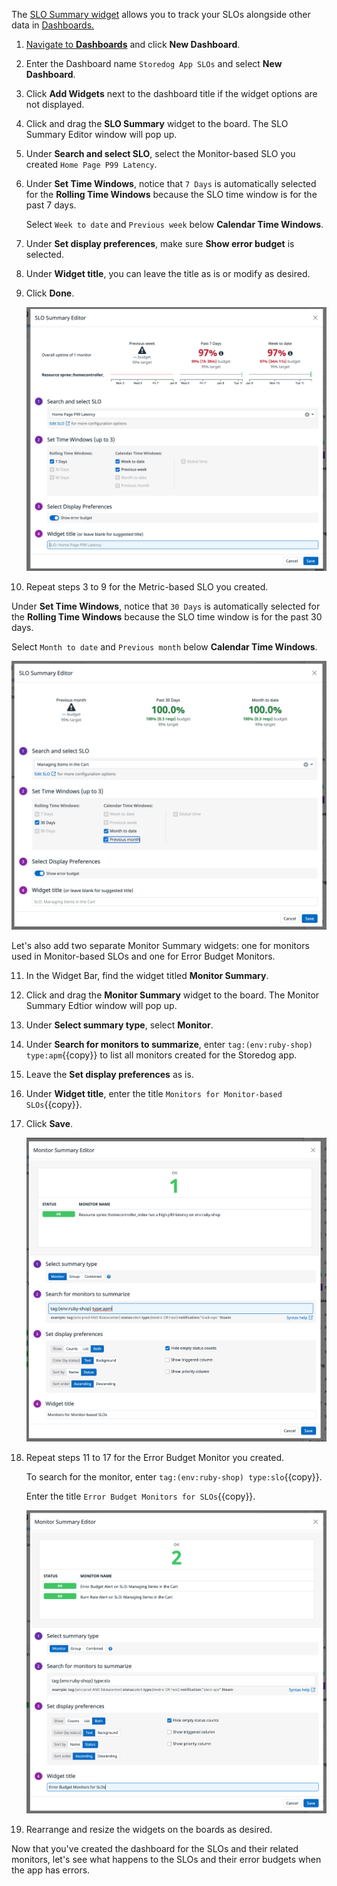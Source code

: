 The <a href="https://docs.datadoghq.com/dashboards/widgets/slo/" target="_blank">SLO Summary widget</a> allows you to track your SLOs alongside other data in <a href="https://docs.datadoghq.com/dashboards/" target="_blank">Dashboards. 

1. Navigate to <a href="https://app.datadoghq.com/dashboard/lists" target="_datadog">**Dashboards**</a> and click **New Dashboard**.

2. Enter the Dashboard name `Storedog App SLOs` and select **New Dashboard**.

3. Click **Add Widgets** next to the dashboard title if the widget options are not displayed.

4. Click and drag the **SLO Summary** widget to the board. The SLO Summary Editor window will pop up.

5. Under **Search and select SLO**, select the Monitor-based SLO you created `Home Page P99 Latency`.

6. Under **Set Time Windows**, notice that `7 Days` is automatically selected for the **Rolling Time Windows** because the SLO time window is for the past 7 days. 

   Select `Week to date` and `Previous week` below **Calendar Time Windows**.

7. Under **Set display preferences**, make sure **Show error budget** is selected.

8. Under **Widget title**, you can leave the title as is or modify as desired.

9. Click **Done**.

   ![slo-widget-monitorbased](./assets/slo-widget-monitorbased-2.png)

10. Repeat steps 3 to 9 for the Metric-based SLO you created.

   Under **Set Time Windows**, notice that `30 Days` is automatically selected for the **Rolling Time Windows** because the SLO time window is for the past 30 days. 

   Select `Month to date` and `Previous month` below **Calendar Time Windows**.

   ![slo-widget-metricbased](./assets/slo-widget-metricbased-2.png)

   Let's also add two separate Monitor Summary widgets: one for monitors used in Monitor-based SLOs and one for Error Budget Monitors.

11. In the Widget Bar, find the widget titled **Monitor Summary**.

12. Click and drag the **Monitor Summary** widget to the board. The Monitor Summary Edtior window will pop up.

13. Under **Select summary type**, select **Monitor**.

14. Under **Search for monitors to summarize**, enter `tag:(env:ruby-shop) type:apm`{{copy}} to list all monitors created for the Storedog app.

15. Leave the **Set display preferences** as is.

16. Under **Widget title**, enter the title `Monitors for Monitor-based SLOs`{{copy}}.

17. Click **Save**.

    ![monitor-widget-monitorsforslos](./assets/monitor-widget-monitorsforslos.png)

18. Repeat steps 11 to 17 for the Error Budget Monitor you created. 

    To search for the monitor, enter `tag:(env:ruby-shop) type:slo`{{copy}}.

    Enter the title `Error Budget Monitors for SLOs`{{copy}}.

    ![monitor-widget-errorbudgets](./assets/monitor-widget-errorbudgets.png)

19. Rearrange and resize the widgets on the boards as desired.

Now that you've created the dashboard for the SLOs and their related monitors, let's see what happens to the SLOs and their error budgets when the app has errors. 
